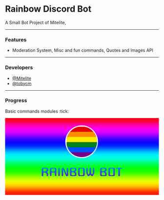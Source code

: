 
# Rainbow Discord Bot
A Small Bot Project of Mitelite,
***
### Features
- Moderation System, Misc and fun commands, Quotes and Images API

***
### Developers
- [@Mitelite](https://github.com/Mitelite)
- [@tobycm](https://github.com/tobycm)
***
### Progress
Basic commands modules :tick:

![This is a image](../assets/BannerRainbowBot.png)

